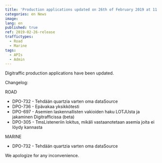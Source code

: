 ```yaml
---
title: 'Production applications updated on 26th of February 2019 at 11:00 AM – 12:00 PM (EET)'
categories: en News
image:
lang: en
published: true
ref: 2019-02-26-release
traffictypes:
  - Road
  - Marine
tags:
  - APIs
  - Admin
---
```


Digitraffic production applications have been updated.

Changelog:

ROAD

- DPO-732 - Tehdään quartzia varten oma dataSource
- DPO-736 - Epävakaa yksikkötesti
- DPO-697 - Asemien laskennallisten vakioiden haku LOTJUsta ja jakaminen Digitrafficissa (beta)
- DPO-305 - TmsListeneriin lokitus, mikäli vastaanotetaan asemia joita ei löydy kannasta

MARINE

- DPO-732 - Tehdään quartzia varten oma dataSource

We apologize for any inconvenience.

